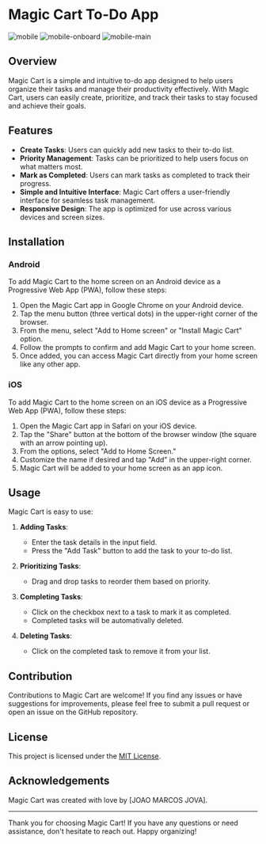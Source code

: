 # Magic Cart To-Do App

![mobile](https://github.com/joaomarcosjova/Magic-cart/assets/89745621/f9cfbc53-2da3-4a46-a65e-f31eb9c5144a)
![mobile-onboard](https://github.com/joaomarcosjova/Magic-cart/assets/89745621/927baf5e-f1db-412b-8c79-61c57d092ae4)
![mobile-main](https://github.com/joaomarcosjova/Magic-cart/assets/89745621/cb4a5333-5f11-4a89-a4a3-2a18589c5892)


## Overview

Magic Cart is a simple and intuitive to-do app designed to help users organize their tasks and manage their productivity effectively. With Magic Cart, users can easily create, prioritize, and track their tasks to stay focused and achieve their goals.

## Features

- **Create Tasks**: Users can quickly add new tasks to their to-do list.
- **Priority Management**: Tasks can be prioritized to help users focus on what matters most.
- **Mark as Completed**: Users can mark tasks as completed to track their progress.
- **Simple and Intuitive Interface**: Magic Cart offers a user-friendly interface for seamless task management.
- **Responsive Design**: The app is optimized for use across various devices and screen sizes.

## Installation

### Android

To add Magic Cart to the home screen on an Android device as a Progressive Web App (PWA), follow these steps:

1. Open the Magic Cart app in Google Chrome on your Android device.
2. Tap the menu button (three vertical dots) in the upper-right corner of the browser.
3. From the menu, select "Add to Home screen" or "Install Magic Cart" option.
4. Follow the prompts to confirm and add Magic Cart to your home screen.
5. Once added, you can access Magic Cart directly from your home screen like any other app.

### iOS

To add Magic Cart to the home screen on an iOS device as a Progressive Web App (PWA), follow these steps:

1. Open the Magic Cart app in Safari on your iOS device.
2. Tap the "Share" button at the bottom of the browser window (the square with an arrow pointing up).
3. From the options, select "Add to Home Screen."
4. Customize the name if desired and tap "Add" in the upper-right corner.
5. Magic Cart will be added to your home screen as an app icon.

## Usage

Magic Cart is easy to use:

1. **Adding Tasks**:
   - Enter the task details in the input field.
   - Press the "Add Task" button to add the task to your to-do list.

2. **Prioritizing Tasks**:
   - Drag and drop tasks to reorder them based on priority.

3. **Completing Tasks**:
   - Click on the checkbox next to a task to mark it as completed.
   - Completed tasks will be automativally deleted.

4. **Deleting Tasks**:
   - Click on the completed task to remove it from your list.

## Contribution

Contributions to Magic Cart are welcome! If you find any issues or have suggestions for improvements, please feel free to submit a pull request or open an issue on the GitHub repository.

## License

This project is licensed under the [MIT License](LICENSE).

## Acknowledgements

Magic Cart was created with love by [JOAO MARCOS JOVA].

---

Thank you for choosing Magic Cart! If you have any questions or need assistance, don't hesitate to reach out. Happy organizing!
